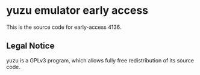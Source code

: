 yuzu emulator early access
=============

This is the source code for early-access 4136.

## Legal Notice

yuzu is a GPLv3 program, which allows fully free redistribution of its source code.
